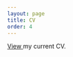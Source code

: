 ```yaml
---
layout: page
title: CV
order: 4
---
```

<a href="files/Resume_Bolgerv2022August.pdf" target = "_blank"> View </a> my current CV. 
